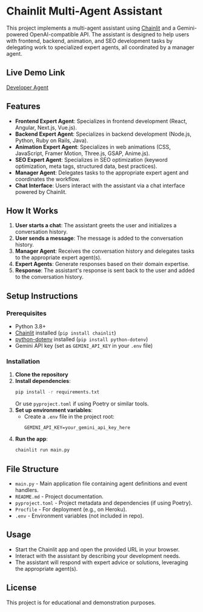 # Chainlit Multi-Agent Assistant

This project implements a multi-agent assistant using [Chainlit](https://www.chainlit.io/) and a Gemini-powered OpenAI-compatible API. The assistant is designed to help users with frontend, backend, animation, and SEO development tasks by delegating work to specialized expert agents, all coordinated by a manager agent.

## Live Demo Link

[Developer Agent](https://developeragent-assistant.up.railway.app/)

## Features

- **Frontend Expert Agent**: Specializes in frontend development (React, Angular, Next.js, Vue.js).
- **Backend Expert Agent**: Specializes in backend development (Node.js, Python, Ruby on Rails, Java).
- **Animation Expert Agent**: Specializes in web animations (CSS, JavaScript, Framer Motion, Three.js, GSAP, Anime.js).
- **SEO Expert Agent**: Specializes in SEO optimization (keyword optimization, meta tags, structured data, best practices).
- **Manager Agent**: Delegates tasks to the appropriate expert agent and coordinates the workflow.
- **Chat Interface**: Users interact with the assistant via a chat interface powered by Chainlit.

## How It Works

1. **User starts a chat**: The assistant greets the user and initializes a conversation history.
2. **User sends a message**: The message is added to the conversation history.
3. **Manager Agent**: Receives the conversation history and delegates tasks to the appropriate expert agent(s).
4. **Expert Agents**: Generate responses based on their domain expertise.
5. **Response**: The assistant's response is sent back to the user and added to the conversation history.

## Setup Instructions

### Prerequisites
- Python 3.8+
- [Chainlit](https://www.chainlit.io/) installed (`pip install chainlit`)
- [python-dotenv](https://pypi.org/project/python-dotenv/) installed (`pip install python-dotenv`)
- Gemini API key (set as `GEMINI_API_KEY` in your `.env` file)

### Installation

1. **Clone the repository**
2. **Install dependencies**:
   ```sh
   pip install -r requirements.txt
   ```
   Or use `pyproject.toml` if using Poetry or similar tools.
3. **Set up environment variables**:
   - Create a `.env` file in the project root:
     ```env
     GEMINI_API_KEY=your_gemini_api_key_here
     ```
4. **Run the app**:
   ```sh
   chainlit run main.py
   ```

## File Structure

- `main.py` - Main application file containing agent definitions and event handlers.
- `README.md` - Project documentation.
- `pyproject.toml` - Project metadata and dependencies (if using Poetry).
- `Procfile` - For deployment (e.g., on Heroku).
- `.env` - Environment variables (not included in repo).

## Usage

- Start the Chainlit app and open the provided URL in your browser.
- Interact with the assistant by describing your development needs.
- The assistant will respond with expert advice or solutions, leveraging the appropriate agent(s).

## License

This project is for educational and demonstration purposes.
